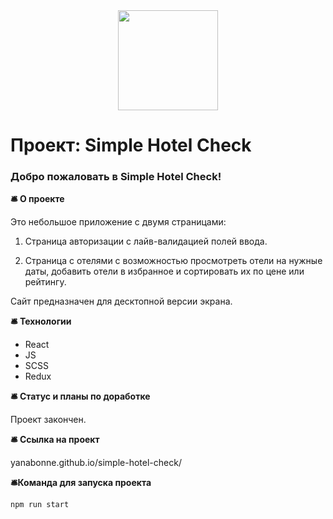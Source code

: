 <div align="center">
  <img src="https://media.giphy.com/media/fnQ9jP3cXYIj2AKjcV/giphy.gif" width="160"/>
</div>

# Проект: Simple Hotel Check

### Добро пожаловать в Simple Hotel Check!

**:bellhop_bell: О проекте**

Это небольшое приложение с двумя страницами:

1. Страница авторизации с лайв-валидацией полей ввода.

2. Страница с отелями с возможностью просмотреть отели на нужные даты, добавить отели в избранное и сортировать их по цене или рейтингу.

Сайт предназначен для десктопной версии экрана.

**:bellhop_bell: Технологии**

- React
- JS
- SCSS
- Redux

**:bellhop_bell: Статус и планы по доработке**

Проект закончен.

**:bellhop_bell: Ссылка на проект**

yanabonne.github.io/simple-hotel-check/

**:bellhop_bell:Команда для запуска проекта**

```
npm run start
```

